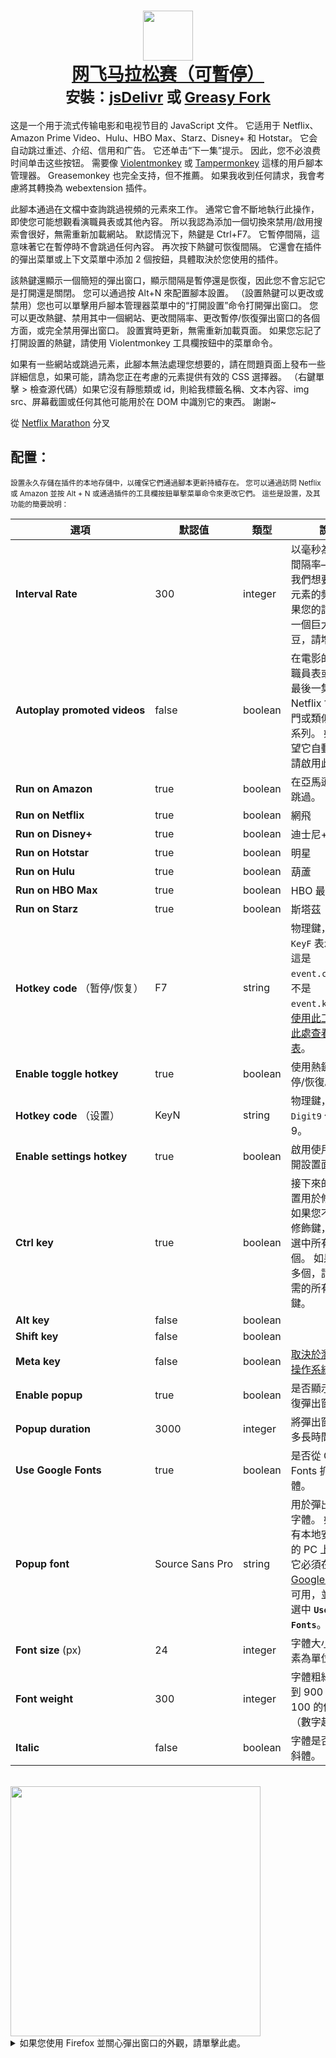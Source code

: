 <h1 align="center">
    <center>
        <a href="https://github.com/aminomancer/Netflix-Marathon-Pausable"><img src="https://cdn.jsdelivr.net/gh/aminomancer/Netflix-Marathon-Pausable@latest/icon-greasyfork.svg" width="80em" /><br>
        <b>网飞马拉松赛（可暫停）</b></a><br>
        <sup><b>安裝：<a href="https://cdn.jsdelivr.net/gh/aminomancer/Netflix-Marathon-Pausable@latest/marathon.user.js">jsDelivr</a>&nbsp;或&nbsp;<a href="https://greasyfork.org/scripts/420475-netflix-marathon-pausable/code/Netflix Marathon (Pausable).user.js">Greasy Fork</a></b></sup>
    </center>
</h1>

这是一个用于流式传输电影和电视节目的 JavaScript 文件。 它适用于 Netflix、Amazon Prime Video、Hulu、HBO Max、Starz、Disney+ 和 Hotstar。 它会自动跳过重述、介绍、信用和广告。 它还单击“下一集”提示。 因此，您不必浪费时间单击这些按钮。 需要像 [Violentmonkey](https://violentmonkey.github.io/) 或 [Tampermonkey](https://www.tampermonkey.net/) 這樣的用戶腳本管理器。 Greasemonkey 也完全支持，但不推薦。 如果我收到任何請求，我會考慮將其轉換為 webextension 插件。

此腳本通過在文檔中查詢跳過視頻的元素來工作。 通常它會不斷地執行此操作，即使您可能想觀看演職員表或其他內容。 所以我認為添加一個切換來禁用/啟用搜索會很好，無需重新加載網站。 默認情況下，熱鍵是 Ctrl+F7。 它暫停間隔，這意味著它在暫停時不會跳過任何內容。 再次按下熱鍵可恢復間隔。 它還會在插件的彈出菜單或上下文菜單中添加 2 個按鈕，具體取決於您使用的插件。

該熱鍵還顯示一個簡短的彈出窗口，顯示間隔是暫停還是恢復，因此您不會忘記它是打開還是關閉。 您可以通過按 Alt+N 來配置腳本設置。 （設置熱鍵可以更改或禁用）您也可以單擊用戶腳本管理器菜單中的“打開設置”命令打開彈出窗口。 您可以更改熱鍵、禁用其中一個網站、更改間隔率、更改暫停/恢復彈出窗口的各個方面，或完全禁用彈出窗口。 設置實時更新，無需重新加載頁面。 如果您忘記了打開設置的熱鍵，請使用 Violentmonkey 工具欄按鈕中的菜單命令。

如果有一些網站或跳過元素，此腳本無法處理您想要的，請在問題頁面上發布一些詳細信息，如果可能，請為您正在考慮的元素提供有效的 CSS 選擇器。 （右鍵單擊 > 檢查源代碼）如果它沒有靜態類或 id，則給我標籤名稱、文本內容、img src、屏幕截圖或任何其他可能用於在 DOM 中識別它的東西。 謝謝~

從 [Netflix Marathon](https://greasyfork.org/en/scripts/30029-netflix-marathon) 分叉

<h2>配置：</h2>

<small>設置永久存儲在插件的本地存儲中，以確保它們通過腳本更新持續存在。 您可以通過訪問 Netflix 或 Amazon 並按 Alt + N 或通過插件的工具欄按鈕單擊菜單命令來更改它們。 這些是設置，及其功能的簡要說明：</small>

| 選項                                    | 默認值                    | 類型    | 說明                                                                                                                                                                                                                    |
| --------------------------------------- | ------------------------- | ------- | ----------------------------------------------------------------------------------------------------------------------------------------------------------------------------------------------------------------------- |
| **Interval&#160;Rate**                  | 300                       | integer | 以毫秒為單位的間隔率——檢查我們想要點擊的元素的頻率。 如果您的計算機是一個巨大的土豆，請增加。                                                                                                                           |
| **Autoplay&#160;promoted&#160;videos**  | false                     | boolean | 在電影的最終演職員表或系列的最後一集之後，Netflix 會推薦熱門或類似的電影/系列。 如果您希望它自動啟動，請啟用此選項。                                                                                                    |
| **Run&#160;on&#160;Amazon**             | true                      | boolean | 在亞馬遜上啟用跳過。                                                                                                                                                                                                    |
| **Run&#160;on&#160;Netflix**            | true                      | boolean | 網飛                                                                                                                                                                                                                    |
| **Run&#160;on&#160;Disney+**            | true                      | boolean | 迪士尼+                                                                                                                                                                                                                 |
| **Run&#160;on&#160;Hotstar**            | true                      | boolean | 明星                                                                                                                                                                                                                    |
| **Run&#160;on&#160;Hulu**               | true                      | boolean | 葫蘆                                                                                                                                                                                                                    |
| **Run&#160;on&#160;HBO Max**            | true                      | boolean | HBO 最大                                                                                                                                                                                                                |
| **Run&#160;on&#160;Starz**              | true                      | boolean | 斯塔茲                                                                                                                                                                                                                  |
| **Hotkey&#160;code**&#160;（暂停/恢复） | F7                        | string  | 物理鍵，例如 `KeyF` 表示 F 鍵。 這是`event.code`，而不是`event.keyCode`。 [使用此工具](https://keycode.info) 或 [在此處查看完整列表](https://developer.mozilla.org/en-US/docs/Web/API/KeyboardEvent/code/code_values)。 |
| **Enable toggle hotkey**                | true                      | boolean | 使用熱鍵啟用暫停/恢復。                                                                                                                                                                                                 |
| **Hotkey&#160;code**&#160;（设置）      | KeyN                      | string  | 物理鍵，例如 `Digit9` 代表數字 9。                                                                                                                                                                                      |
| **Enable settings hotkey**              | true                      | boolean | 啟用使用熱鍵打開設置面板。                                                                                                                                                                                              |
| **Ctrl&#160;key**                       | true                      | boolean | 接下來的四個設置用於修飾鍵。 如果您不想使用修飾鍵，請取消選中所有這四個。 如果要使用多個，請檢查所需的所有修飾鍵。                                                                                                      |
| **Alt&#160;key**                        | false                     | boolean |                                                                                                                                                                                                                         |
| **Shift&#160;key**                      | false                     | boolean |                                                                                                                                                                                                                         |
| **Meta&#160;key**                       | false                     | boolean | [取決於瀏覽器和操作系統。](https://developer.mozilla.org/en-US/docs/Web/API/KeyboardEvent/metaKey)                                                                                                                      |
| **Enable&#160;popup**                   | true                      | boolean | 是否顯示暫停/恢復彈出窗口。                                                                                                                                                                                             |
| **Popup&#160;duration**                 | 3000                      | integer | 將彈出窗口打開多長時間。                                                                                                                                                                                                |
| **Use&#160;Google&#160;Fonts**          | true                      | boolean | 是否從 Google Fonts 抓取字體。                                                                                                                                                                                          |
| **Popup&#160;font**                     | Source&#160;Sans&#160;Pro | string  | 用於彈出窗口的字體。 如果它沒有本地安裝在您的 PC 上，那麼它必須在 [Google Fonts](https://fonts.google.com/) 上可用，並且必須選中 **`Use Google Fonts`**。                                                               |
| **Font&#160;size**&#160;(px)            | 24                        | integer | 字體大小（以像素為單位）。                                                                                                                                                                                              |
| **Font&#160;weight**                    | 300                       | integer | 字體粗細，100 到 900 之間的 100 的倍數。（數字越大越粗）                                                                                                                                                                |
| **Italic**                              | false                     | boolean | 字體是否應該是斜體。                                                                                                                                                                                                    |

<br>
<img src="https://cdn.jsdelivr.net/gh/aminomancer/Netflix-Marathon-Pausable@latest/settings-blur.webp" width=400 />
<details><summary>如果您使用 Firefox 並關心彈出窗口的外觀，請單擊此處。</summary>
<br>
這些彈出窗口使用 <code>backdrop-filter</code> 在其背後應用模糊效果，類似於 Windows 10 的丙烯酸玻璃效果。 這純粹是美學，所以你可以簡單地忽略它，但如果你使用 Firefox 並想要完整的視覺效果，還有一個額外的步驟：
<br><br>

1.  在你的 url 欄中輸入 <code>about:config</code> 然後回車。 搜索 <code>layout.css.backdrop-filter.enabled</code> 並將其切換為 true。<br>

2.  接下來，我們應該確保啟用了 WebRender：（它應該默認啟用）<br>

3.  從您的網址欄導航到 <code>about:support</code>。<br>

4.  找到圖形部分，並在合成行中，確保它顯示 WebRender。<br>

5.  如果沒有顯示 WebRender，請返回 <code>about:config</code>，然後搜索 <code>gfx.webrender.all</code> 並將其切換為 true。<br>

6.  然後搜索 <code>dom.webgpu.enabled</code> 並確保它設置為 false。<br>
    <br>

當您重新啟動 Firefox 時，支持頁面現在應該為“合成”部分顯示 WebRender。 如果您按照這些步驟操作，但仍然沒有顯示 WebRender，那麼它可能與您的圖形驅動程序、操作系統、硬件或 Firefox 版本不兼容。 在台式機上應該是極不可能的。 但是哦，好吧，這畢竟只是一個視覺效果。

</details>
<br>
